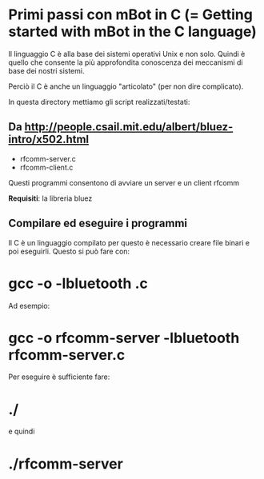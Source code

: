 # Primi passi con mBot in C (= Getting started with mBot in the C language)

Il linguaggio C è alla base dei sistemi operativi Unix e non solo.
Quindi è quello che consente la più approfondita conoscenza dei meccanismi di base
dei nostri sistemi.

Perciò il C è anche un linguaggio "articolato" (per non dire complicato).

In questa directory mettiamo gli script realizzati/testati:

## Da http://people.csail.mit.edu/albert/bluez-intro/x502.html

* rfcomm-server.c
* rfcomm-client.c

Questi programmi consentono di avviare un server e un client rfcomm

**Requisiti**: la libreria bluez

## Compilare ed eseguire i programmi

Il C è un linguaggio compilato per questo è necessario creare file binari e poi eseguirli.
Questo si può fare con:

  # gcc -o <programma> -lbluetooth <programma>.c

Ad esempio:

  # gcc -o rfcomm-server -lbluetooth rfcomm-server.c

Per eseguire è sufficiente fare:

  # ./<programma>

e quindi

  # ./rfcomm-server

